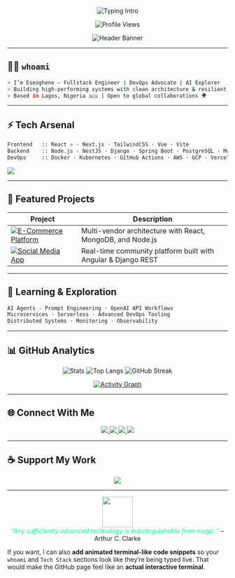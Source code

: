 
<div align="center">

![Typing Intro](https://readme-typing-svg.herokuapp.com?font=Fira+Code&weight=600&size=24&duration=4000&pause=1000&color=00FF88&center=true&vCenter=true&width=650&lines=Hey+there,+I'm+Eseoghene+👨‍💻;Fullstack+Engineer+·+DevOps+Advocate+·+AI+Explorer;I+Build+Scalable+and+Robust+Systems;Welcome+to+My+GitHub+Terminal)

![Profile Views](https://komarev.com/ghpvc/?username=eseoghene94&color=00FF88&style=for-the-badge)

![Header Banner](https://capsule-render.vercel.app/api?type=waving&color=gradient&height=120&section=header&text=Welcome%20to%20My%20Terminal&fontColor=ffffff&fontAlignY=35&fontSize=32&desc=Code.%20Build.%20Deploy.&descAlignY=60&descAlign=60)

</div>

---

## 🧑‍💻 `whoami`

```bash
> I’m Eseoghene — Fullstack Engineer | DevOps Advocate | AI Explorer
> Building high-performing systems with clean architecture & resilient APIs
> Based in Lagos, Nigeria 🇳🇬 | Open to global collaborations 🌍
````

---

## ⚡ Tech Arsenal

```bash
Frontend   :: React ⚛️ · Next.js · TailwindCSS · Vue · Vite
Backend    :: Node.js · NestJS · Django · Spring Boot · PostgreSQL · MongoDB
DevOps     :: Docker · Kubernetes · GitHub Actions · AWS · GCP · Vercel · CI/CD
```

<div align="left">
  <img src="https://skillicons.dev/icons?i=html,css,js,ts,react,nextjs,tailwind,vue,vite,nodejs,nestjs,django,python,spring,java,mysql,postgres,mongodb,aws,gcp,azure,docker,kubernetes,git,github,vercel" />
</div>

---

## 🚀 Featured Projects

| Project                                                                                                                                                                                                 | Description                                                   |
| ------------------------------------------------------------------------------------------------------------------------------------------------------------------------------------------------------- | ------------------------------------------------------------- |
| [![E-Commerce Platform](https://img.shields.io/badge/E--Commerce-Platform-0d1117?style=for-the-badge\&logo=shopify\&logoColor=white\&color=00ffcc)](https://github.com/eseoghene94/e-commerce-platform) | Multi-vendor architecture with React, MongoDB, and Node.js    |
| [![Social Media App](https://img.shields.io/badge/Social-Media-App-0d1117?style=for-the-badge\&logo=twitter\&logoColor=white\&color=00ffcc)](https://github.com/eseoghene94/social-media-app)           | Real-time community platform built with Angular & Django REST |

---

## 🧠 Learning & Exploration

```bash
AI Agents · Prompt Engineering · OpenAI API Workflows
Microservices · Serverless · Advanced DevOps Tooling
Distributed Systems · Monitoring · Observability
```

---

## 📊 GitHub Analytics

<div align="center">

![Stats](https://github-readme-stats.vercel.app/api?username=eseoghene94\&show_icons=true\&theme=tokyonight\&hide_border=true)
![Top Langs](https://github-readme-stats.vercel.app/api/top-langs/?username=eseoghene94\&layout=compact\&theme=tokyonight\&hide_border=true)
![GitHub Streak](https://streak-stats.demolab.com?user=eseoghene94\&theme=tokyonight\&hide_border=true)

[![Activity Graph](https://github-readme-activity-graph.vercel.app/graph?username=eseoghene94\&bg_color=0d1117\&color=00ffcc\&line=00ffcc\&point=ffffff\&area=true\&hide_border=true)](https://github.com/eseoghene94)

</div>

---

## 🌐 Connect With Me

<div align="center">
  <a href="https://eseoghenethedeveloper.vercel.app">
    <img src="https://img.shields.io/badge/Portfolio-0d1117?style=for-the-badge&logo=vercel&color=00ffcc" />
  </a>
  <a href="https://linkedin.com/in/eseoghene94">
    <img src="https://img.shields.io/badge/LinkedIn-0d1117?style=for-the-badge&logo=linkedin&color=00ffcc" />
  </a>
  <a href="https://twitter.com/eseoghene94">
    <img src="https://img.shields.io/badge/Twitter-0d1117?style=for-the-badge&logo=twitter&color=00ffcc" />
  </a>
  <a href="https://github.com/eseoghene94">
    <img src="https://img.shields.io/badge/GitHub-0d1117?style=for-the-badge&logo=github&color=00ffcc" />
  </a>
</div>

---

## ☕ Support My Work

<div align="center">
  <a href="https://www.buymeacoffee.com/eseoghene94">
    <img src="https://img.shields.io/badge/Buy%20Me%20A%20Coffee-0d1117?style=for-the-badge&logo=buy-me-a-coffee&color=FFDD00" />
  </a>
</div>

---

<div align="center">
  <img src="https://media.giphy.com/media/U3qYN8S0j3bpK/giphy.gif" width="70" />
  <br/>
  <i style="color:#00FF88">“Any sufficiently advanced technology is indistinguishable from magic.”</i> – Arthur C. Clarke
</div>


If you want, I can also **add animated terminal-like code snippets** so your `whoami` and `Tech Stack` sections look like they’re being typed live. That would make the GitHub page feel like an **actual interactive terminal**.
